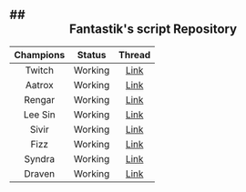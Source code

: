 ##<div align="center">Fantastik's script Repository</div>
------------------

| Champions  | Status | Thread |
| :----------: | :------: | :----: |
| Twitch     | Working   | [Link](http://forum.botoflegends.com/topic/70622-) |
| Aatrox     | Working   | [Link](http://forum.botoflegends.com/topic/61866-) |
| Rengar     | Working   | [Link](http://forum.botoflegends.com/topic/52639-) |
| Lee Sin    | Working   | [Link](http://botoflegends.com/forum/topic/35466-) |
| Sivir      | Working   | [Link](http://botoflegends.com/forum/topic/25016-) |
| Fizz       | Working   | [Link](http://botoflegends.com/forum/topic/40971-) |
| Syndra     | Working   | [Link](http://botoflegends.com/forum/topic/42561-) |
| Draven     | Working   | [Link](http://forum.botoflegends.com/topic/46091-) |
